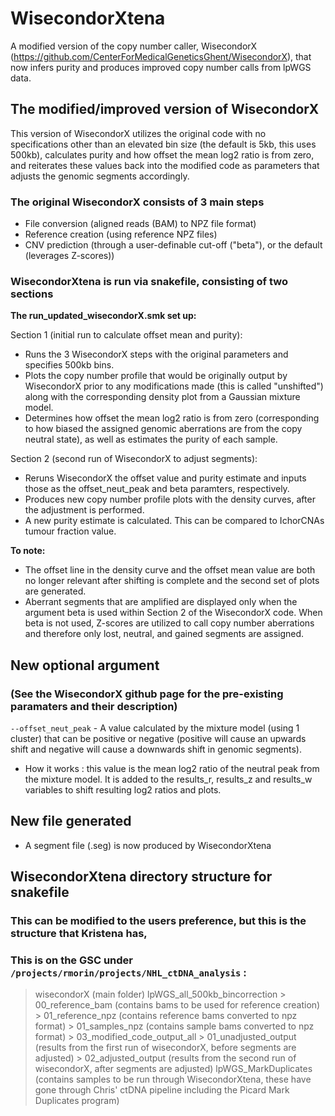 # WisecondorXtena
A modified version of the copy number caller, WisecondorX (https://github.com/CenterForMedicalGeneticsGhent/WisecondorX), that now infers purity and produces improved copy number calls from lpWGS data.

## The modified/improved version of WisecondorX
This version of WisecondorX utilizes the original code with no specifications other than an elevated bin size (the default is 5kb, this uses 500kb), calculates purity and how offset the mean log2 ratio is from zero, and reiterates these values back into the modified code as parameters that adjusts the genomic segments accordingly.

### The original WisecondorX consists of 3 main steps
* File conversion (aligned reads (BAM) to NPZ file format)
* Reference creation (using reference NPZ files)
* CNV prediction (through a user-definable cut-off ("beta"), or the default (leverages Z-scores))


### WisecondorXtena is run via snakefile, consisting of two sections
**The run_updated_wisecondorX.smk set up:** 

Section 1 (initial run to calculate offset mean and purity):
* Runs the 3 WisecondorX steps with the original parameters and specifies 500kb bins.
* Plots the copy number profile that would be originally output by WisecondorX prior to any modifications made (this is called "unshifted") along with the corresponding density plot from a Gaussian mixture model.
* Determines how offset the mean log2 ratio is from zero (corresponding to how biased the assigned genomic aberrations are from the copy neutral state), as well as estimates the purity of each sample.

Section 2 (second run of WisecondorX to adjust segments):
* Reruns WisecondorX the offset value and purity estimate and inputs those as the offset_neut_peak and beta paramters, respectively.
* Produces new copy number profile plots with the density curves, after the adjustment is performed.
* A new purity estimate is calculated. This can be compared to IchorCNAs tumour fraction value.

**To note:**
* The offset line in the density curve and the offset mean value are both no longer relevant after shifting is complete and the second set of plots are generated.
* Aberrant segments that are amplified are displayed only when the argument beta is used within Section 2 of the WisecondorX code. When beta is not used, Z-scores are utilized to call copy number aberrations and therefore only lost, neutral, and gained segments are assigned.

## New optional argument 
### (See the WisecondorX github page for the pre-existing paramaters and their description)
`--offset_neut_peak` - A value calculated by the mixture model (using 1 cluster) that can be positive or negative (positive will cause an upwards shift and negative will cause a downwards shift in genomic segments). 
* How it works : this value is the mean log2 ratio of the neutral peak from the mixture model. It is added to the results_r, results_z and results_w variables to shift resulting log2 ratios and plots. 

## New file generated
* A segment file (.seg) is now produced by WisecondorXtena

## WisecondorXtena directory structure for snakefile
### This can be modified to the users preference, but this is the structure that Kristena has, 
### This is on the GSC under `/projects/rmorin/projects/NHL_ctDNA_analysis` : 
 > wisecondorX (main folder)
   > lpWGS_all_500kb_bincorrection
     > 00_reference_bam (contains bams to be used for reference creation)
     > 01_reference_npz (contains reference bams converted to npz format)
     > 01_samples_npz (contains sample bams converted to npz format)
     > 03_modified_code_output_all
       > 01_unadjusted_output (results from the first run of wisecondorX, before segments are adjusted)
       > 02_adjusted_output (results from the second run of wisecondorX, after segments are adjusted)
   > lpWGS_MarkDuplicates (contains samples to be run through WisecondorXtena, these have gone through Chris' ctDNA pipeline including the Picard Mark Duplicates program)
